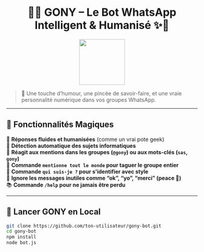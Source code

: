 <h1 align="center">🤖✨ GONY – Le Bot WhatsApp Intelligent & Humanisé ✨🤖</h1>

<p align="center">
  <img src="https://media.giphy.com/media/l0HlQ7LRalM9gjfGE/giphy.gif" width="120" />
</p>

> 🧠 Une touche d’humour, une pincée de savoir-faire, et une vraie personnalité numérique dans vos groupes WhatsApp.

---

## 🚀 Fonctionnalités Magiques

🌟 **Réponses fluides et humanisées** (comme un vrai pote geek)  
🤖 **Détection automatique des sujets informatiques**  
💬 **Réagit aux mentions dans les groupes (`@gony`) ou aux mots-clés (`sas`, `gony`)**  
🎯 **Commande `mentionne tout le monde` pour taguer le groupe entier**  
🪪 **Commande `qui suis-je ?` pour s’identifier avec style**  
🧘 **Ignore les messages inutiles comme “ok”, “yo”, “merci” (peace 🧘)**  
📚 **Commande `/help` pour ne jamais être perdu**

---

## 🔧 Lancer GONY en Local

```bash
git clone https://github.com/ton-utilisateur/gony-bot.git
cd gony-bot
npm install
node bot.js
